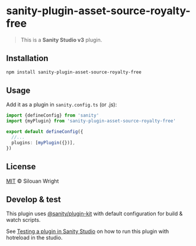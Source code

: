 # sanity-plugin-asset-source-royalty-free

> This is a **Sanity Studio v3** plugin.

## Installation

```sh
npm install sanity-plugin-asset-source-royalty-free
```

## Usage

Add it as a plugin in `sanity.config.ts` (or .js):

```ts
import {defineConfig} from 'sanity'
import {myPlugin} from 'sanity-plugin-asset-source-royalty-free'

export default defineConfig({
  //...
  plugins: [myPlugin({})],
})
```

## License

[MIT](LICENSE) © Silouan Wright

## Develop & test

This plugin uses [@sanity/plugin-kit](https://github.com/sanity-io/plugin-kit)
with default configuration for build & watch scripts.

See [Testing a plugin in Sanity Studio](https://github.com/sanity-io/plugin-kit#testing-a-plugin-in-sanity-studio)
on how to run this plugin with hotreload in the studio.
